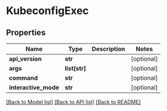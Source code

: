 # KubeconfigExec

## Properties
Name | Type | Description | Notes
------------ | ------------- | ------------- | -------------
**api_version** | **str** |  | [optional] 
**args** | **list[str]** |  | [optional] 
**command** | **str** |  | [optional] 
**interactive_mode** | **str** |  | [optional] 

[[Back to Model list]](../README.md#documentation-for-models) [[Back to API list]](../README.md#documentation-for-api-endpoints) [[Back to README]](../README.md)



